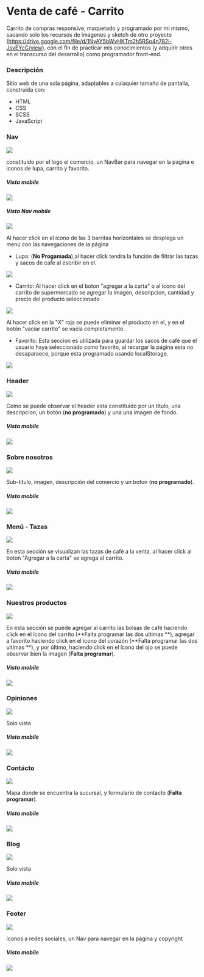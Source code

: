 # Venta de café - Carrito

Carrito de compras responsive, maquetado y programado por mi mismo, sacando solo los recursos de imagenes y sketch de otro proyecto (https://drive.google.com/file/d/1NyAY5bWvHKTm2h5RSo4n782i-JsvEYcC/view), con el fin de practicar mis conocimientos (y adquirir otros en el transcurso del desarrollo) como programador front-end.

### Descripción 
Sitio web de una sola página, adaptables a culaquier tamaño de pantalla, construida con:

- HTML
- CSS
- SCSS
- JavaScript

### Nav

![](https://scontent-eze1-1.xx.fbcdn.net/v/t39.30808-6/278920767_102868919079301_4660288980746350889_n.jpg?_nc_cat=104&ccb=1-5&_nc_sid=730e14&_nc_ohc=zyImDidPB-UAX-Ub1K7&_nc_ht=scontent-eze1-1.xx&oh=00_AT9dQfgaZBg1SjB22qhmMEk9a3BPEke5azZg_lZjuxnhxg&oe=6265BEE9)

constituido por el logo el comercio, un NavBar para navegar en la pagina e iconos de lupa, carrito y favorito.

##### Vista mobile

![](https://scontent-eze1-1.xx.fbcdn.net/v/t39.30808-6/278332170_102934202406106_6811103795849605123_n.jpg?_nc_cat=102&ccb=1-5&_nc_sid=730e14&_nc_ohc=4Thl3EDJ-kwAX-aRmfC&_nc_ht=scontent-eze1-1.xx&oh=00_AT-ZqRRIWm3LJlXn7D40lFOTlHnTvBlEl8r5j7MgJVqmeg&oe=626520F3)

##### Vista Nav mobile

![](https://scontent-eze1-1.xx.fbcdn.net/v/t39.30808-6/279033738_102934629072730_8460865904482370711_n.jpg?_nc_cat=101&ccb=1-5&_nc_sid=730e14&_nc_ohc=vib9fITiWiwAX_HI7Tc&tn=sbmBRtzgRwhSYtdn&_nc_ht=scontent-eze1-1.xx&oh=00_AT--K-51Qi_5kn5wBYiNrK6otVz_TFrTPvlCp9fTZSzL_A&oe=62663462)

Al hacer click en el ícono de las 3 barritas horizontales se desplega un menú con las navegaciones de la página

- Lupa: (**No Progamada**),al hacer click tendra la función de filtrar las tazas y sacos de cafe al escribir en el. 

![](https://scontent-eze1-1.xx.fbcdn.net/v/t39.30808-6/278916875_102874175745442_7815737752287599040_n.jpg?_nc_cat=106&ccb=1-5&_nc_sid=730e14&_nc_ohc=J8L6snsVtI0AX-lTryd&_nc_ht=scontent-eze1-1.xx&oh=00_AT9DcORiZgxkEp9OJ9_JFcZSOi5aBKV9yzRwSVRWtYzwsQ&oe=62655445)

- Carrito: Al hacer click en el boton "agregar a la carta" o al icono del carrito de supermercado se agregar la imagen, descripcion, cantidad y precio del producto seleccionado 

![](https://scontent-eze1-1.xx.fbcdn.net/v/t39.30808-6/278987025_102892385743621_750237772288535015_n.jpg?_nc_cat=110&ccb=1-5&_nc_sid=730e14&_nc_ohc=ilXkMAmfhbYAX8wxI8h&_nc_ht=scontent-eze1-1.xx&oh=00_AT_LDPWAPJFwjELvJvOl0iU0sTJ9aBgHUp9j5VYRHbgOug&oe=626645D7)

Al hacer click en la "X" roja se puede eliminar el producto en el, y en el botón "vaciar carrito" se vacia completamente.

- Favorito: Esta seccion es utilizada para guardar los sacos de café que el usuario haya seleccionado como favorito, al recargar la página esta no desaparaece, porque esta programado usando localStorage.

![](https://scontent-eze1-1.xx.fbcdn.net/v/t39.30808-6/278950549_102903375742522_3308086766670034182_n.jpg?_nc_cat=106&ccb=1-5&_nc_sid=730e14&_nc_ohc=rEE1hPu4zrMAX-rlO7B&_nc_ht=scontent-eze1-1.xx&oh=00_AT8TZ0rzfsYmvEzNdDs2SBx7vw2wxjg1C75PfkwKbaUvYw&oe=6265CF6C)

### Header

![](https://scontent-eze1-1.xx.fbcdn.net/v/t39.30808-6/278829202_102912369074956_2292738493253739459_n.jpg?_nc_cat=109&ccb=1-5&_nc_sid=730e14&_nc_ohc=fQ16hVXaV0IAX-09v-B&_nc_ht=scontent-eze1-1.xx&oh=00_AT-1dxN34Hai2QGSsXW3HVvOIlpwdMKnN0SjL4vMb1WHtA&oe=62660A72)

Como se puede observar el header esta constituido por un titulo, una descripcion, un botón (**no programado**) y una una imagen de fondo.

##### Vista mobile

![](https://scontent-eze1-1.xx.fbcdn.net/v/t39.30808-6/278913301_102932985739561_6685768612368409125_n.jpg?_nc_cat=100&ccb=1-5&_nc_sid=730e14&_nc_ohc=zRvz7pT8yOoAX-ajZEt&_nc_ht=scontent-eze1-1.xx&oh=00_AT9DTtghQxaksQf33TuidrzVD0bHeyyLODCZuUXapEm0Yw&oe=626622CF)

### Sobre nosotros

![](https://scontent-eze1-1.xx.fbcdn.net/v/t39.30808-6/278899155_102914065741453_2161602765595348108_n.jpg?_nc_cat=103&ccb=1-5&_nc_sid=730e14&_nc_ohc=51KvjuEJD0QAX-KVlUc&_nc_ht=scontent-eze1-1.xx&oh=00_AT9uwquPeNUjS6bElyPIrktVzk3R43pvKCYPxAgT-NGbWw&oe=62667363)

Sub-titulo, imagen, descripción del comercio y un boton (**no programado**).

##### Vista mobile

![](https://scontent-eze1-1.xx.fbcdn.net/v/t39.30808-6/278678189_102932555739604_8533105168366708767_n.jpg?_nc_cat=104&ccb=1-5&_nc_sid=730e14&_nc_ohc=aiSc-o52Uv4AX9Y8r4N&_nc_ht=scontent-eze1-1.xx&oh=00_AT-CCMHRdLDnaV1rMHAld5hUv1A3wCcZOmIqUe3xzJxc5Q&oe=6265852D)

### Menú - Tazas 

![](https://scontent-eze1-1.xx.fbcdn.net/v/t39.30808-6/278928240_102914682408058_3650644844682592637_n.jpg?_nc_cat=100&ccb=1-5&_nc_sid=730e14&_nc_ohc=X7V4gCZ2osgAX8BZ7bj&tn=sbmBRtzgRwhSYtdn&_nc_ht=scontent-eze1-1.xx&oh=00_AT_zYXAL3IGpJpPVMM8zkv2hlIPmy4Z-17_0PcfwdmBrig&oe=62659EC7)

En esta sección se visualizan las tazas de café a la venta, al hacer click al boton "Agregar a la carta" se agrega al carrito.

##### Vista mobile

![](https://scontent-eze1-1.xx.fbcdn.net/v/t39.30808-6/278580503_102931695739690_1928147377129144655_n.jpg?_nc_cat=110&ccb=1-5&_nc_sid=730e14&_nc_ohc=8BGpCvKEUQ8AX-H9HsM&_nc_ht=scontent-eze1-1.xx&oh=00_AT8OltkuMAzXcTTzfSeEeQOslCw0PKTtIp3Qq5u6FdcBLQ&oe=6264D3B8)

### Nuestros productos

![](https://scontent-eze1-1.xx.fbcdn.net/v/t39.30808-6/279040365_102923185740541_7397670217600120422_n.jpg?_nc_cat=107&ccb=1-5&_nc_sid=730e14&_nc_ohc=onQ7n7kXZ3MAX8FtTmh&_nc_ht=scontent-eze1-1.xx&oh=00_AT9zcvDCo2km4z9u6eQT4vUDRiECahUMxLOyY8ReN32SPQ&oe=626643AB)

En esta sección se puede agregar al carrito las bolsas de café haciendo click en el ícono del carrito (**Falta programar las dos ultimas **), agregar a favorito haciendo click en el ícono del corazón (**Falta programar las dos ultimas **), y por último, haciendo click en el ícono del ojo se puede observar bien la imagen (**Falta programar**).

##### Vista mobile

![](https://scontent-eze1-1.xx.fbcdn.net/v/t39.30808-6/278934385_102931419073051_6030094154225078972_n.jpg?_nc_cat=100&ccb=1-5&_nc_sid=730e14&_nc_ohc=2AcFbQrDQlMAX-ZOtiO&_nc_ht=scontent-eze1-1.xx&oh=00_AT-10SxCGwT5ARXhOkB5mav-hLEGsck50kKpnhouF2e3vQ&oe=62663E77)

### Opiniones 

![](https://scontent-eze1-1.xx.fbcdn.net/v/t39.30808-6/278907026_102924609073732_580144961405957202_n.jpg?_nc_cat=109&ccb=1-5&_nc_sid=730e14&_nc_ohc=FHtrf7hKbaUAX_LFZTt&tn=sbmBRtzgRwhSYtdn&_nc_ht=scontent-eze1-1.xx&oh=00_AT9P7BTicQ5PZHWiwDPk9_A_YOARZLiUmLSXAFg63Z7o7A&oe=6266699E)

Solo vista

##### Vista mobile

![](https://scontent-eze1-1.xx.fbcdn.net/v/t39.30808-6/278927094_102931132406413_601206736470537996_n.jpg?_nc_cat=102&ccb=1-5&_nc_sid=730e14&_nc_ohc=FBhEKKWdL8EAX9UIm4T&_nc_ht=scontent-eze1-1.xx&oh=00_AT9VQwzx6XffQwxLyAG8q-UtFMgHfzeK8T5dvPHT_xqlRw&oe=6265CC8A)

### Contácto

![](https://scontent-eze1-1.xx.fbcdn.net/v/t39.30808-6/279004369_102925119073681_6665399833170623357_n.jpg?_nc_cat=110&ccb=1-5&_nc_sid=730e14&_nc_ohc=fvD_-5-EHrMAX-S9VPB&_nc_ht=scontent-eze1-1.xx&oh=00_AT8JMUpWWruxU-lXUTxFSub1ZlrTtxwlAlgnUGQ_2bFA-Q&oe=6266A3EC)

Mapa donde se encuentra la sucursal, y formulario de contacto (**Falta programar**).

##### Vista mobile

![](https://scontent-eze1-1.xx.fbcdn.net/v/t39.30808-6/279013762_102930659073127_1624011793980227315_n.jpg?_nc_cat=111&ccb=1-5&_nc_sid=730e14&_nc_ohc=kzty5ZmXve8AX_gNV0E&_nc_ht=scontent-eze1-1.xx&oh=00_AT-tb2uRYQBbR6byc0M6zTkuBipp-IFW5EKkbOtPBgNpeA&oe=626607FD)

### Blog

![](https://scontent-eze1-1.xx.fbcdn.net/v/t39.30808-6/279014539_102927815740078_1710464913390993005_n.jpg?_nc_cat=104&ccb=1-5&_nc_sid=730e14&_nc_ohc=a6iA0M_cSPIAX-ahuZC&_nc_ht=scontent-eze1-1.xx&oh=00_AT93rLOFd_oz1wwC_Qv0C34LBVPZC4LIRptjcRZynlXfOg&oe=6265C388)

Solo vista

##### Vista mobile

![](https://scontent-eze1-1.xx.fbcdn.net/v/t39.30808-6/279000957_102930449073148_9184790923695564853_n.jpg?_nc_cat=109&ccb=1-5&_nc_sid=730e14&_nc_ohc=3VEOQ87mgNcAX-LHzLw&_nc_ht=scontent-eze1-1.xx&oh=00_AT-DPS5sUWKH0mSKhQlg5vU9Z9Y7Mmg2ZTIQ65IoIcL-3A&oe=626687B2)

### Footer

![](https://scontent-eze1-1.xx.fbcdn.net/v/t39.30808-6/278919607_102928175740042_16351152300180232_n.jpg?_nc_cat=101&ccb=1-5&_nc_sid=730e14&_nc_ohc=cupZWGPSTo0AX92mWfX&_nc_ht=scontent-eze1-1.xx&oh=00_AT98bnH5vgDdqiI6xgHR05MF4mK6-XD_-HrsVA9McDCmtA&oe=62664C6C)

íconos a redes sociales, un Nav para navegar en la página y copyright

##### Vista mobile

![](https://scontent-eze1-1.xx.fbcdn.net/v/t39.30808-6/278904477_102929772406549_8893316169309383388_n.jpg?_nc_cat=111&ccb=1-5&_nc_sid=730e14&_nc_ohc=lpk0Im32whsAX8-PM5R&_nc_ht=scontent-eze1-1.xx&oh=00_AT9yK-gxlu5hGphnDBDjgIAyDj6Sdqhg_Bif1kUmqS3MRQ&oe=6265C830)
